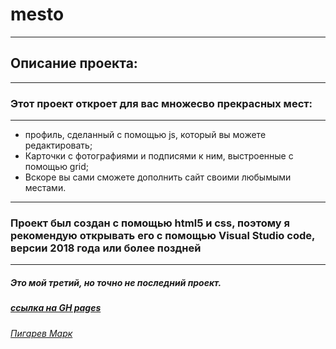 # mesto
--------------
## Описание проекта:
-----------------------
### Этот проект откроет для вас множесво прекрасных мест:
---------------------------------------------
* профиль, сделанный с помощью js, который вы можете редактировать;
* Карточки с фотографиями и подписями к ним, выстроенные с помощью grid;
* Вскоре вы сами сможете дополнить сайт своими любымыми местами.
----------------------------------------------------------------------
### Проект был создан с помощью html5 и css, поэтому я рекомендую открывать его с помощью Visual Studio code, версии 2018 года или более поздней
-----------------------------------------------------------------------------------------------------------------------
##### Это мой третий, но точно не последний проект.
##### [ссылка на GH pages](https://marxone1.github.io/mesto/)
###### [Пигарев Марк](https://vk.com/mark438212)
